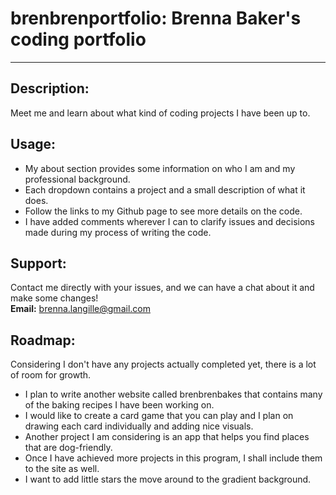 # brenbrenportfolio: Brenna Baker's coding portfolio

***

## Description: 
Meet me and learn about what kind of coding projects I have been up to.

## Usage:
* My about section provides some information on who I am and my professional background.
* Each dropdown contains a project and a small description of what it does.
* Follow the links to my Github page to see more details on the code.
* I have added comments wherever I can to clarify issues and decisions made during my process of writing the code.

## Support:
Contact me directly with your issues, and we can have a chat about it and make some changes!<br>
**Email:** brenna.langille@gmail.com

## Roadmap:
Considering I don't have any projects actually completed yet, there is a lot of room for growth.
* I plan to write another website called brenbrenbakes that contains many of the baking recipes I have been working on.
* I would like to create a card game that you can play and I plan on drawing each card individually and adding nice visuals.
* Another project I am considering is an app that helps you find places that are dog-friendly.
* Once I have achieved more projects in this program, I shall include them to the site as well.
* I want to add little stars the move around to the gradient background.

